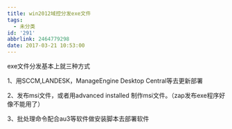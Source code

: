```yaml
---
title: win2012域控分发exe文件
tags:
  - 未分类
id: '291'
abbrlink: 2464779298
date: 2017-03-21 10:53:00
---
```


exe文件分发基本上就三种方式

1、用SCCM,LANDESK，ManageEngine Desktop Central等去更新部署

2、发布msi文件，或者用advanced installed 制作msi文件。（zap发布exe程序好像不能用了）

3、批处理命令配合au3等软件做安装脚本去部署软件